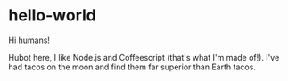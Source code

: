 # hello-world
Hi humans!

Hubot here, I like Node.js and Coffeescript (that's what I'm made of!).
I've had tacos on the moon and find them far superior than Earth tacos.
